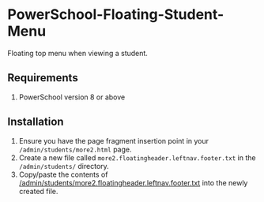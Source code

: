 # PowerSchool-Floating-Student-Menu
Floating top menu when viewing a student.

## Requirements
1. PowerSchool version 8 or above

## Installation
1. Ensure you have the page fragment insertion point in your `/admin/students/more2.html` page.
1. Create a new file called `more2.floatingheader.leftnav.footer.txt` in the `/admin/students/` directory.
1. Copy/paste the contents of [/admin/students/more2.floatingheader.leftnav.footer.txt](/admin/students/more2.floatingheader.leftnav.footer.txt) into the newly created file.
